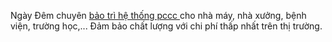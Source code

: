 Ngày Đêm chuyên <a href="https://ngaydem.vn/bao-tri-he-thong-pccc/"> bảo trì hệ thống pccc </a> cho nhà máy, nhà xưởng, bệnh viện, trường học,... Đảm bảo chất lượng với chi phí thấp nhất trên thị trường.